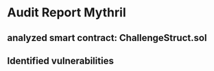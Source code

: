 # Audit Report Mythril
## analyzed smart contract: ChallengeStruct.sol

## Identified vulnerabilities

